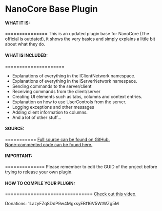 NanoCore Base Plugin
====================

#### WHAT IT IS:
===============
This is an updated plugin base for NanoCore (The official is outdated), it shows the very basics and simply explains a little bit about what they do.

#### WHAT IS INCLUDED:
=====================
* Explanations of everything in the IClientNetwork namespace.
* Explanations of everything in the IServerNetwork namespace.
* Sending commands to the server/client
* Receiving commands from the client/server
* Creating UI elements such as tabs, columns and context entries.
* Explanation on how to use UserControls from the server.
* Logging exceptions and other messages
* Adding client information to columns.
* And a lot of other stuff...

#### SOURCE:
===========
[Full source can be found on GitHub.](https://github.com/LazySoftware/NanoCore-Base-Plugin)  
[None-commented code can be found here.](https://github.com/LazySoftware/NanoCore-Base-Plugin)

#### IMPORTANT:
==============
Please remember to edit the GUID of the project before trying to release your own plugin.

#### HOW TO COMPILE YOUR PLUGIN:
===============================
[Check out this video.](https://www.youtube.com/watch?v=pSYhVrg7qfk)

Donations: 1LazyFZq8DdP9w4MgxsyEBf16V5WtWZg5M
